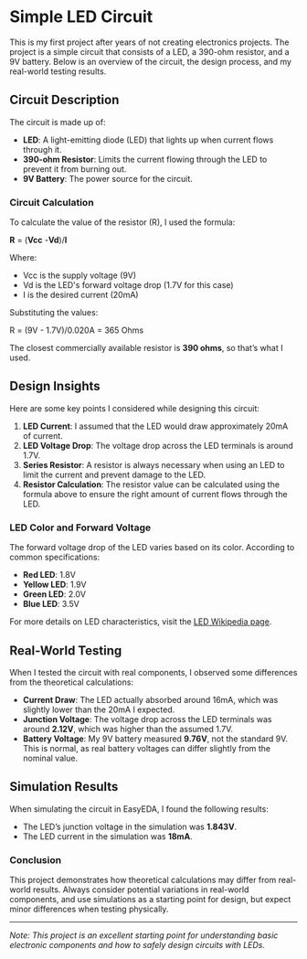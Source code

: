 # Simple LED Circuit

This is my first project after years of not creating electronics projects. The project is a simple circuit that consists of a LED, a 390-ohm resistor, and a 9V battery. Below is an overview of the circuit, the design process, and my real-world testing results.

## Circuit Description

The circuit is made up of:

- **LED**: A light-emitting diode (LED) that lights up when current flows through it.
- **390-ohm Resistor**: Limits the current flowing through the LED to prevent it from burning out.
- **9V Battery**: The power source for the circuit.

### Circuit Calculation

To calculate the value of the resistor (R), I used the formula:

**R** = (**Vcc** -**Vd**)/**I**

Where:
- Vcc is the supply voltage (9V)
- Vd is the LED's forward voltage drop (1.7V for this case)
- I is the desired current (20mA)

Substituting the values:

R = (9V - 1.7V)/0.020A = 365 Ohms

The closest commercially available resistor is **390 ohms**, so that’s what I used.

## Design Insights

Here are some key points I considered while designing this circuit:

1. **LED Current**: I assumed that the LED would draw approximately 20mA of current.
2. **LED Voltage Drop**: The voltage drop across the LED terminals is around 1.7V.
3. **Series Resistor**: A resistor is always necessary when using an LED to limit the current and prevent damage to the LED.
4. **Resistor Calculation**: The resistor value can be calculated using the formula above to ensure the right amount of current flows through the LED.

### LED Color and Forward Voltage

The forward voltage drop of the LED varies based on its color. According to common specifications:

- **Red LED**: 1.8V
- **Yellow LED**: 1.9V
- **Green LED**: 2.0V
- **Blue LED**: 3.5V

For more details on LED characteristics, visit the [LED Wikipedia page](https://it.wikipedia.org/wiki/LED).

## Real-World Testing

When I tested the circuit with real components, I observed some differences from the theoretical calculations:

- **Current Draw**: The LED actually absorbed around 16mA, which was slightly lower than the 20mA I expected.
- **Junction Voltage**: The voltage drop across the LED terminals was around **2.12V**, which was higher than the assumed 1.7V.
- **Battery Voltage**: My 9V battery measured **9.76V**, not the standard 9V. This is normal, as real battery voltages can differ slightly from the nominal value.

## Simulation Results

When simulating the circuit in EasyEDA, I found the following results:

- The LED’s junction voltage in the simulation was **1.843V**.
- The LED current in the simulation was **18mA**.

### Conclusion

This project demonstrates how theoretical calculations may differ from real-world results. Always consider potential variations in real-world components, and use simulations as a starting point for design, but expect minor differences when testing physically.

---
*Note: This project is an excellent starting point for understanding basic electronic components and how to safely design circuits with LEDs.*
